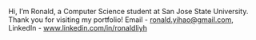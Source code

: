 Hi, I’m Ronald, a Computer Science student at San Jose State University. Thank you for visiting my portfolio!
Email - ronald.yihao@gmail.com, LinkedIn - www.linkedin.com/in/ronaldliyh
<!---
RonCodes88/RonCodes88 is a ✨ special ✨ repository because its `README.md` (this file) appears on your GitHub profile.
You can click the Preview link to take a look at your changes.
--->
